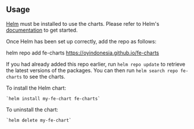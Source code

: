 ## Usage

[Helm](https://helm.sh) must be installed to use the charts.  Please refer to
Helm's [documentation](https://helm.sh/docs) to get started.

Once Helm has been set up correctly, add the repo as follows:

  helm repo add fe-charts https://oyindonesia.github.io/fe-charts

If you had already added this repo earlier, run `helm repo update` to retrieve
the latest versions of the packages.  You can then run `helm search repo fe-charts` to see the charts.

To install the Helm chart:

    `helm install my-fe-chart fe-charts`

To uninstall the chart:

    `helm delete my-fe-chart`
